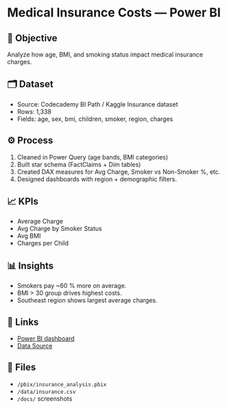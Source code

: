 # Medical Insurance Costs — Power BI

## 🎯 Objective
Analyze how age, BMI, and smoking status impact medical insurance charges.

## 🗂️ Dataset
- Source: Codecademy BI Path / Kaggle Insurance dataset  
- Rows: 1,338  
- Fields: age, sex, bmi, children, smoker, region, charges

## ⚙️ Process
1. Cleaned in Power Query (age bands, BMI categories)
2. Built star schema (FactClaims + Dim tables)
3. Created DAX measures for Avg Charge, Smoker vs Non-Smoker %, etc.
4. Designed dashboards with region + demographic filters.

## 📈 KPIs
- Average Charge  
- Avg Charge by Smoker Status  
- Avg BMI  
- Charges per Child  

## 📊 Insights
- Smokers pay ~60 % more on average.  
- BMI > 30 group drives highest costs.  
- Southeast region shows largest average charges.

## 🔗 Links
- [Power BI dashboard](#)  
- [Data Source](#)

## 📎 Files
- `/pbix/insurance_analysis.pbix`
- `/data/insurance.csv`
- `/docs/` screenshots
